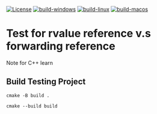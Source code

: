 [![License][license-image]][license-url]
[![build-windows](https://github.com/LaputaChiu/RValueReference/actions/workflows/build_windows.yml/badge.svg)](https://github.com/LaputaChiu/RValueReference/actions/workflows/build_windows.yml)
[![build-linux](https://github.com/LaputaChiu/RValueReference/actions/workflows/build_linux.yml/badge.svg)](https://github.com/LaputaChiu/RValueReference/actions/workflows/build_linux.yml)
[![build-macos](https://github.com/LaputaChiu/RValueReference/actions/workflows/build_macos.yml/badge.svg)](https://github.com/LaputaChiu/RValueReference/actions/workflows/build_macos.yml)

# Test for rvalue reference v.s forwarding reference

Note for C++ learn

## Build Testing Project

`cmake -B build .`

`cmake --build build`

[license-image]: https://img.shields.io/badge/License-MIT-yellow.svg
[license-url]: LICENSE
